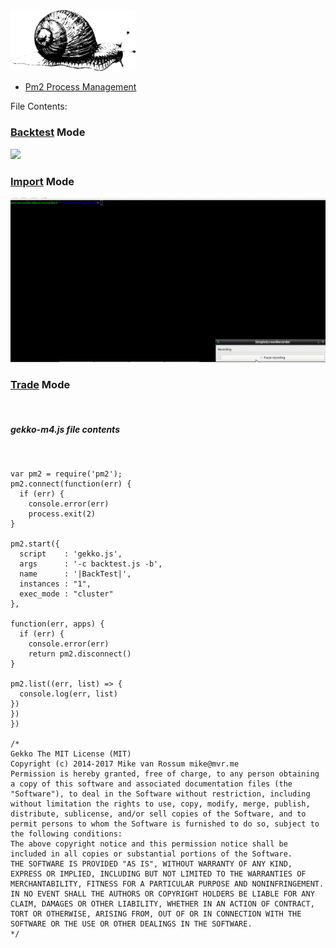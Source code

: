 <img src="https://github.com/universalbit-dev/gekko-m4/blob/master/images/snail.png" width="200" />

* [Pm2 Process Management](https://pm2.io/docs/runtime/guide/process-management/)

File Contents:

### [Backtest](https://github.com/universalbit-dev/gekko-m4/blob/master/docs/mode/backtest/backtest.md) Mode 
<img src="https://github.com/universalbit-dev/gekko-m4/blob/master/docs/mode/backtest/images/gif/backtest.gif" width="auto" />

### [Import](https://github.com/universalbit-dev/gekko-m4/blob/master/docs/mode/import/import.md) Mode 
<img src="https://github.com/universalbit-dev/gekko-m4/blob/master/docs/mode/import/images/gif/import.gif" width="auto" />

### [Trade](https://github.com/universalbit-dev/gekko-m4/blob/master/docs/mode/trade/trade.md) Mode 
<img src="" width="auto" />

##### gekko-m4.js file contents
<img src="" width="auto" />

```
var pm2 = require('pm2');
pm2.connect(function(err) {
  if (err) {
    console.error(err)
    process.exit(2)
}

pm2.start({
  script    : 'gekko.js',
  args      : '-c backtest.js -b',
  name      : '|BackTest|',
  instances : "1",
  exec_mode : "cluster"
},

function(err, apps) {
  if (err) {
    console.error(err)
    return pm2.disconnect()
}

pm2.list((err, list) => {
  console.log(err, list)
})
})
})

/*
Gekko The MIT License (MIT)
Copyright (c) 2014-2017 Mike van Rossum mike@mvr.me
Permission is hereby granted, free of charge, to any person obtaining a copy of this software and associated documentation files (the "Software"), to deal in the Software without restriction, including without limitation the rights to use, copy, modify, merge, publish, distribute, sublicense, and/or sell copies of the Software, and to permit persons to whom the Software is furnished to do so, subject to the following conditions:
The above copyright notice and this permission notice shall be included in all copies or substantial portions of the Software.
THE SOFTWARE IS PROVIDED "AS IS", WITHOUT WARRANTY OF ANY KIND, EXPRESS OR IMPLIED, INCLUDING BUT NOT LIMITED TO THE WARRANTIES OF MERCHANTABILITY, FITNESS FOR A PARTICULAR PURPOSE AND NONINFRINGEMENT. IN NO EVENT SHALL THE AUTHORS OR COPYRIGHT HOLDERS BE LIABLE FOR ANY CLAIM, DAMAGES OR OTHER LIABILITY, WHETHER IN AN ACTION OF CONTRACT, TORT OR OTHERWISE, ARISING FROM, OUT OF OR IN CONNECTION WITH THE SOFTWARE OR THE USE OR OTHER DEALINGS IN THE SOFTWARE.
*/

```
